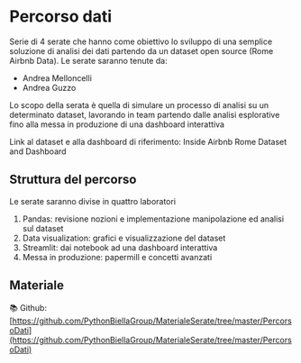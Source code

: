 # Percorso dati

Serie di 4 serate che hanno come obiettivo lo sviluppo di una semplice soluzione di analisi dei dati partendo da un dataset open source (Rome Airbnb Data). Le serate saranno tenute da:

* Andrea Melloncelli
* Andrea Guzzo

Lo scopo della serata è quella di simulare un processo di analisi su un determinato dataset, lavorando in team partendo dalle analisi esplorative fino alla messa in produzione di una dashboard interattiva

Link al dataset e alla dashboard di riferimento: Inside Airbnb Rome Dataset and Dashboard

## Struttura del percorso

Le serate saranno divise in quattro laboratori

1. Pandas: revisione nozioni e implementazione manipolazione ed analisi sul dataset
2. Data visualization: grafici e visualizzazione del dataset
3. Streamlit: dai notebook ad una dashboard interattiva
4. Messa in produzione: papermill e concetti avanzati


## Materiale

📚 Github: [https://github.com/PythonBiellaGroup/MaterialeSerate/tree/master/PercorsoDati](https://github.com/PythonBiellaGroup/MaterialeSerate/tree/master/PercorsoDati)


